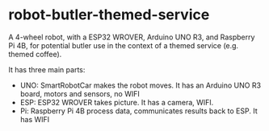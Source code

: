 # robot-butler-themed-service
A 4-wheel robot, with a ESP32 WROVER, Arduino UNO R3, and Raspberry Pi 4B, for potential butler use in the context of a themed service (e.g. themed coffee).


It has three main parts:
- UNO: SmartRobotCar makes the robot moves. It has an Arduino UNO R3 board, motors and sensors, no WIFI
- ESP: ESP32 WROVER takes picture. It has a camera, WIFI.
- Pi: Raspberry Pi 4B process data, communicates results back to ESP. It has WIFI
